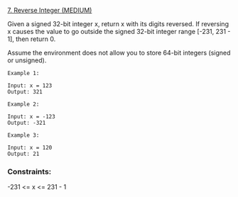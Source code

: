 [7. Reverse Integer (MEDIUM)](https://leetcode.com/problems/reverse-integer/description/)

Given a signed 32-bit integer x, return x with its digits reversed. 
If reversing x causes the value to go outside the signed 32-bit integer range [-231, 231 - 1], then return 0.

Assume the environment does not allow you to store 64-bit integers (signed or unsigned).
```
Example 1:

Input: x = 123
Output: 321
```
```
Example 2:

Input: x = -123
Output: -321
```
```
Example 3:

Input: x = 120
Output: 21
```

### Constraints:

-231 <= x <= 231 - 1